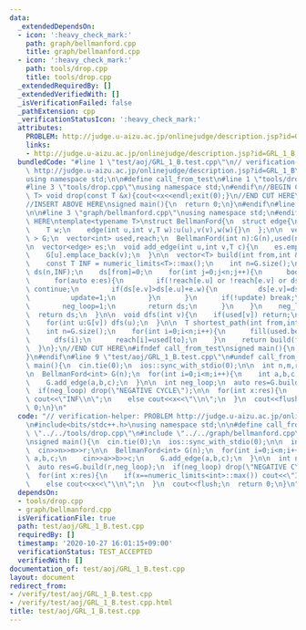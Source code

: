```yaml
---
data:
  _extendedDependsOn:
  - icon: ':heavy_check_mark:'
    path: graph/bellmanford.cpp
    title: graph/bellmanford.cpp
  - icon: ':heavy_check_mark:'
    path: tools/drop.cpp
    title: tools/drop.cpp
  _extendedRequiredBy: []
  _extendedVerifiedWith: []
  _isVerificationFailed: false
  _pathExtension: cpp
  _verificationStatusIcon: ':heavy_check_mark:'
  attributes:
    PROBLEM: http://judge.u-aizu.ac.jp/onlinejudge/description.jsp?id=GRL_1_B
    links:
    - http://judge.u-aizu.ac.jp/onlinejudge/description.jsp?id=GRL_1_B
  bundledCode: "#line 1 \"test/aoj/GRL_1_B.test.cpp\"\n// verification-helper: PROBLEM\
    \ http://judge.u-aizu.ac.jp/onlinejudge/description.jsp?id=GRL_1_B\n\n#include<bits/stdc++.h>\n\
    using namespace std;\n\n#define call_from_test\n#line 1 \"tools/drop.cpp\"\n\n\
    #line 3 \"tools/drop.cpp\"\nusing namespace std;\n#endif\n//BEGIN CUT HERE\ntemplate<typename\
    \ T> void drop(const T &x){cout<<x<<endl;exit(0);}\n//END CUT HERE\n#ifndef call_from_test\n\
    //INSERT ABOVE HERE\nsigned main(){\n  return 0;\n}\n#endif\n#line 1 \"graph/bellmanford.cpp\"\
    \n\n#line 3 \"graph/bellmanford.cpp\"\nusing namespace std;\n#endif\n//BEGIN CUT\
    \ HERE\ntemplate<typename T>\nstruct BellmanFord{\n  struct edge{\n    int u,v;\n\
    \    T w;\n    edge(int u,int v,T w):u(u),v(v),w(w){}\n  };\n\n  vector< vector<int>\
    \ > G;\n  vector<int> used,reach;\n  BellmanFord(int n):G(n),used(n,0),reach(n,1){}\n\
    \n  vector<edge> es;\n  void add_edge(int u,int v,T c){\n    es.emplace_back(u,v,c);\n\
    \    G[u].emplace_back(v);\n  }\n\n  vector<T> build(int from,int &neg_loop){\n\
    \    const T INF = numeric_limits<T>::max();\n    int n=G.size();\n    vector<T>\
    \ ds(n,INF);\n    ds[from]=0;\n    for(int j=0;j<n;j++){\n      bool update=0;\n\
    \      for(auto e:es){\n        if(!reach[e.u] or !reach[e.v] or ds[e.u]==INF)\
    \ continue;\n        if(ds[e.v]>ds[e.u]+e.w){\n          ds[e.v]=ds[e.u]+e.w;\n\
    \          update=1;\n        }\n      }\n      if(!update) break;\n      if(j==n-1){\n\
    \        neg_loop=1;\n        return ds;\n      }\n    }\n    neg_loop=0;\n  \
    \  return ds;\n  }\n\n  void dfs(int v){\n    if(used[v]) return;\n    used[v]=1;\n\
    \    for(int u:G[v]) dfs(u);\n  }\n\n  T shortest_path(int from,int to,int &neg_loop){\n\
    \    int n=G.size();\n    for(int i=0;i<n;i++){\n      fill(used.begin(),used.end(),0);\n\
    \      dfs(i);\n      reach[i]=used[to];\n    }\n    return build(from,neg_loop)[to];\n\
    \  }\n};\n//END CUT HERE\n#ifndef call_from_test\nsigned main(){\n  return 0;\n\
    }\n#endif\n#line 9 \"test/aoj/GRL_1_B.test.cpp\"\n#undef call_from_test\n\nsigned\
    \ main(){\n  cin.tie(0);\n  ios::sync_with_stdio(0);\n\n  int n,m,r;\n  cin>>n>>m>>r;\n\
    \n  BellmanFord<int> G(n);\n  for(int i=0;i<m;i++){\n    int a,b,c;\n    cin>>a>>b>>c;\n\
    \    G.add_edge(a,b,c);\n  }\n\n  int neg_loop;\n  auto res=G.build(r,neg_loop);\n\
    \  if(neg_loop) drop(\"NEGATIVE CYCLE\");\n\n  for(int x:res){\n    if(x==numeric_limits<int>::max())\
    \ cout<<\"INF\\n\";\n    else cout<<x<<\"\\n\";\n  }\n  cout<<flush;\n  return\
    \ 0;\n}\n"
  code: "// verification-helper: PROBLEM http://judge.u-aizu.ac.jp/onlinejudge/description.jsp?id=GRL_1_B\n\
    \n#include<bits/stdc++.h>\nusing namespace std;\n\n#define call_from_test\n#include\
    \ \"../../tools/drop.cpp\"\n#include \"../../graph/bellmanford.cpp\"\n#undef call_from_test\n\
    \nsigned main(){\n  cin.tie(0);\n  ios::sync_with_stdio(0);\n\n  int n,m,r;\n\
    \  cin>>n>>m>>r;\n\n  BellmanFord<int> G(n);\n  for(int i=0;i<m;i++){\n    int\
    \ a,b,c;\n    cin>>a>>b>>c;\n    G.add_edge(a,b,c);\n  }\n\n  int neg_loop;\n\
    \  auto res=G.build(r,neg_loop);\n  if(neg_loop) drop(\"NEGATIVE CYCLE\");\n\n\
    \  for(int x:res){\n    if(x==numeric_limits<int>::max()) cout<<\"INF\\n\";\n\
    \    else cout<<x<<\"\\n\";\n  }\n  cout<<flush;\n  return 0;\n}\n"
  dependsOn:
  - tools/drop.cpp
  - graph/bellmanford.cpp
  isVerificationFile: true
  path: test/aoj/GRL_1_B.test.cpp
  requiredBy: []
  timestamp: '2020-10-27 16:01:15+09:00'
  verificationStatus: TEST_ACCEPTED
  verifiedWith: []
documentation_of: test/aoj/GRL_1_B.test.cpp
layout: document
redirect_from:
- /verify/test/aoj/GRL_1_B.test.cpp
- /verify/test/aoj/GRL_1_B.test.cpp.html
title: test/aoj/GRL_1_B.test.cpp
---
```

